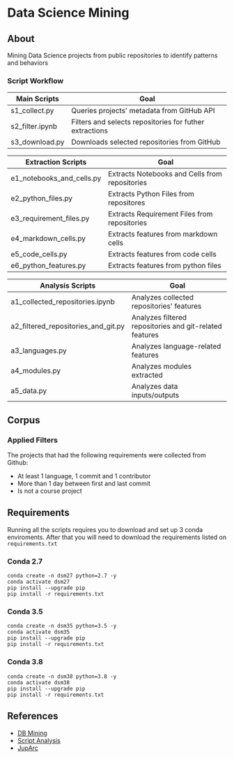 # Data Science Mining

## About
Mining Data Science projects from public repositories to identify patterns and behaviors

### Script Workflow   

| Main Scripts                 | Goal                                                     |
| -----------------------------|--------------------------------------------------------- |  
| s1_collect.py                | Queries projects' metadata from GitHub API               | 
| s2_filter.ipynb              | Filters and selects repositories for futher extractions  |
| s3_download.py               | Downloads selected repositories from GitHub              |

| Extraction Scripts           | Goal                                                     |
| -----------------------------|--------------------------------------------------------- |  
| e1_notebooks_and_cells.py    | Extracts Notebooks and Cells from repositories           |
| e2_python_files.py           | Extracts Python Files from repositores                   |  
| e3_requirement_files.py      | Extracts Requirement Files from repositories             |
| e4_markdown_cells.py         | Extracts features from markdown cells                    |
| e5_code_cells.py             | Extracts features from code cells                        |
| e6_python_features.py        | Extracts features from python files                      |

| Analysis Scripts                    | Goal                                                         |
| ------------------------------------|------------------------------------------------------------- |  
| a1_collected_repositories.ipynb     | Analyzes collected repositories' features                    |
| a2_filtered_repositories_and_git.py | Analyzes filtered repositories and git-related features      |
| a3_languages.py                     | Analyzes language-related features                           |
| a4_modules.py                       | Analyzes modules extracted                                   |
| a5_data.py                          | Analyzes data inputs/outputs                                 |



## Corpus
### Applied Filters
The projects that had the following requirements were collected from Github:
- At least 1 language, 1 commit and 1 contributor
- More than 1 day between first and last commit
- Is not a course project

## Requirements
Running all the scripts requires you to download and set up 3 conda enviroments. 
After that you will need to download the requirements listed on ```requirements.txt```


### Conda 2.7
```
conda create -n dsm27 python=2.7 -y
conda activate dsm27
pip install --upgrade pip
pip install -r requirements.txt
```

### Conda 3.5
```
conda create -n dsm35 python=3.5 -y
conda activate dsm35
pip install --upgrade pip
pip install -r requirements.txt
```

### Conda 3.8
```
conda create -n dsm38 python=3.8 -y
conda activate dsm38
pip install --upgrade pip
pip install -r requirements.txt
```

## References
- [DB Mining](https://github.com/gems-uff/db-mining)
- [Script Analysis](https://github.com/dew-uff/script-analysis)
- [JupArc](https://github.com/gems-uff/jupyter-archaeology)
